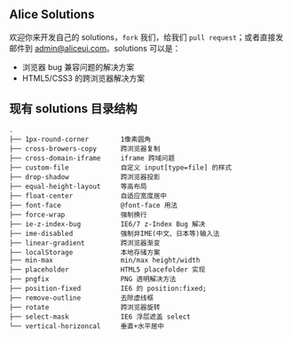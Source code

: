 ## Alice Solutions 

欢迎你来开发自己的 solutions，`fork` 我们，给我们 `pull request`；或者直接发邮件到 [admin@aliceui.com](mailto:admin@aliceui.com)。solutions 可以是：

- 浏览器 bug 兼容问题的解决方案
- HTML5/CSS3 的跨浏览器解决方案

## 现有 solutions 目录结构

    .
    ├── 1px-round-corner        1像素圆角
    ├── cross-browers-copy      跨浏览器复制
    ├── cross-domain-iframe     iframe 跨域问题
    ├── custom-file             自定义 input[type=file] 的样式
    ├── drop-shadow             跨浏览器投影
    ├── equal-height-layout     等高布局
    ├── float-center            自适应宽度居中
    ├── font-face               @font-face 用法
    ├── force-wrap              强制换行
    ├── ie-z-index-bug          IE6/7 z-Index Bug 解决
    ├── ime-disabled            强制非IME(中文、日本等)输入法
    ├── linear-gradient         跨浏览器渐变
    ├── localStorage            本地存储方案
    ├── min-max                 min/max height/width
    ├── placeholder             HTML5 placefolder 实现
    ├── pngfix                  PNG 透明解决方法
    ├── position-fixed          IE6 的 position:fixed;
    ├── remove-outline          去除虚线框
    ├── rotate                  跨浏览器旋转
    ├── select-mask             IE6 浮层遮盖 select
    └── vertical-horizoncal     垂直+水平居中